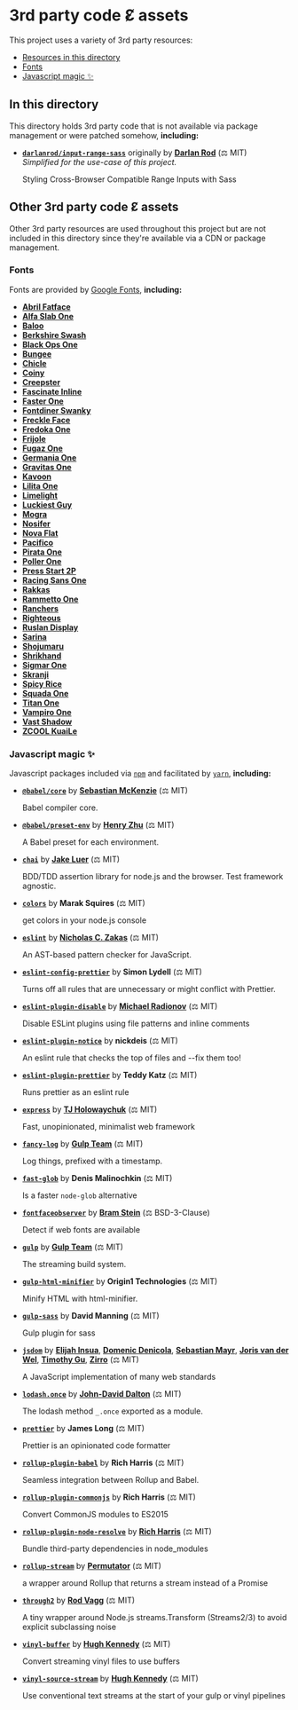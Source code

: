 # 3rd party code Ɛ̸ assets

This project uses a variety of 3rd party resources:

- [Resources in this directory](#in-this-directory)
- [Fonts](#fonts)
- [Javascript magic ✨](#javascript-magic-)

## In this directory

This directory holds 3rd party code that is not available via package management
or were patched somehow, **including:**

<!-- gen:3p -->

- [**`darlanrod/input-range-sass`**](https://github.com/darlanrod/input-range-sass) originally by **[Darlan Rod](https://github.com/darlanrod)** (⚖ MIT)<br>
  _Simplified for the use-case of this project._

  Styling Cross-Browser Compatible Range Inputs with Sass

<!-- /gen:3p -->

## Other 3rd party code Ɛ̸ assets

Other 3rd party resources are used throughout this project but are not included
in this directory since they're available via a CDN or package management.

### Fonts

Fonts are provided by [Google Fonts](http://fonts.google.com), **including:**

<!-- gen:fonts -->

- [**Abril Fatface**](https://fonts.google.com/specimen/Abril+Fatface)
- [**Alfa Slab One**](https://fonts.google.com/specimen/Alfa+Slab+One)
- [**Baloo**](https://fonts.google.com/specimen/Baloo)
- [**Berkshire Swash**](https://fonts.google.com/specimen/Berkshire+Swash)
- [**Black Ops One**](https://fonts.google.com/specimen/Black+Ops+One)
- [**Bungee**](https://fonts.google.com/specimen/Bungee)
- [**Chicle**](https://fonts.google.com/specimen/Chicle)
- [**Coiny**](https://fonts.google.com/specimen/Coiny)
- [**Creepster**](https://fonts.google.com/specimen/Creepster)
- [**Fascinate Inline**](https://fonts.google.com/specimen/Fascinate+Inline)
- [**Faster One**](https://fonts.google.com/specimen/Faster+One)
- [**Fontdiner Swanky**](https://fonts.google.com/specimen/Fontdiner+Swanky)
- [**Freckle Face**](https://fonts.google.com/specimen/Freckle+Face)
- [**Fredoka One**](https://fonts.google.com/specimen/Fredoka+One)
- [**Frijole**](https://fonts.google.com/specimen/Frijole)
- [**Fugaz One**](https://fonts.google.com/specimen/Fugaz+One)
- [**Germania One**](https://fonts.google.com/specimen/Germania+One)
- [**Gravitas One**](https://fonts.google.com/specimen/Gravitas+One)
- [**Kavoon**](https://fonts.google.com/specimen/Kavoon)
- [**Lilita One**](https://fonts.google.com/specimen/Lilita+One)
- [**Limelight**](https://fonts.google.com/specimen/Limelight)
- [**Luckiest Guy**](https://fonts.google.com/specimen/Luckiest+Guy)
- [**Mogra**](https://fonts.google.com/specimen/Mogra)
- [**Nosifer**](https://fonts.google.com/specimen/Nosifer)
- [**Nova Flat**](https://fonts.google.com/specimen/Nova+Flat)
- [**Pacifico**](https://fonts.google.com/specimen/Pacifico)
- [**Pirata One**](https://fonts.google.com/specimen/Pirata+One)
- [**Poller One**](https://fonts.google.com/specimen/Poller+One)
- [**Press Start 2P**](https://fonts.google.com/specimen/Press+Start+2P)
- [**Racing Sans One**](https://fonts.google.com/specimen/Racing+Sans+One)
- [**Rakkas**](https://fonts.google.com/specimen/Rakkas)
- [**Rammetto One**](https://fonts.google.com/specimen/Rammetto+One)
- [**Ranchers**](https://fonts.google.com/specimen/Ranchers)
- [**Righteous**](https://fonts.google.com/specimen/Righteous)
- [**Ruslan Display**](https://fonts.google.com/specimen/Ruslan+Display)
- [**Sarina**](https://fonts.google.com/specimen/Sarina)
- [**Shojumaru**](https://fonts.google.com/specimen/Shojumaru)
- [**Shrikhand**](https://fonts.google.com/specimen/Shrikhand)
- [**Sigmar One**](https://fonts.google.com/specimen/Sigmar+One)
- [**Skranji**](https://fonts.google.com/specimen/Skranji)
- [**Spicy Rice**](https://fonts.google.com/specimen/Spicy+Rice)
- [**Squada One**](https://fonts.google.com/specimen/Squada+One)
- [**Titan One**](https://fonts.google.com/specimen/Titan+One)
- [**Vampiro One**](https://fonts.google.com/specimen/Vampiro+One)
- [**Vast Shadow**](https://fonts.google.com/specimen/Vast+Shadow)
- [**ZCOOL KuaiLe**](https://fonts.google.com/specimen/ZCOOL+KuaiLe)
  <!-- /gen:fonts -->

### Javascript magic ✨

Javascript packages included via [`npm`](http://npmjs.com) and facilitated by
[`yarn`](https://yarnpkg.com), **including:**

<!-- gen:packages -->

- [**`@babel/core`**](https://babeljs.io/) by **[Sebastian McKenzie](mailto:sebmck@gmail.com)** (⚖ MIT)

  Babel compiler core.

- [**`@babel/preset-env`**](https://babeljs.io/) by **[Henry Zhu](mailto:hi@henryzoo.com)** (⚖ MIT)

  A Babel preset for each environment.

- [**`chai`**](http://chaijs.com) by **[Jake Luer](mailto:jake@alogicalparadox.com)** (⚖ MIT)

  BDD/TDD assertion library for node.js and the browser. Test framework agnostic.

- [**`colors`**](https://github.com/Marak/colors.js) by **Marak Squires** (⚖ MIT)

  get colors in your node.js console

- [**`eslint`**](https://eslint.org) by **[Nicholas C. Zakas](mailto:nicholas+npm@nczconsulting.com)** (⚖ MIT)

  An AST-based pattern checker for JavaScript.

- [**`eslint-config-prettier`**](https://www.npmjs.com/package/prettier/eslint-config-prettier) by **Simon Lydell** (⚖ MIT)

  Turns off all rules that are unnecessary or might conflict with Prettier.

- [**`eslint-plugin-disable`**](https://github.com/mradionov/eslint-plugin-disable) by **[Michael Radionov](https://github.com/mradionov)** (⚖ MIT)

  Disable ESLint plugins using file patterns and inline comments

- [**`eslint-plugin-notice`**](https://github.com/nickdeis/eslint-plugin-notice) by **nickdeis** (⚖ MIT)

  An eslint rule that checks the top of files and --fix them too!

- [**`eslint-plugin-prettier`**](https://github.com/prettier/eslint-plugin-prettier#readme) by **Teddy Katz** (⚖ MIT)

  Runs prettier as an eslint rule

- [**`express`**](http://expressjs.com/) by **[TJ Holowaychuk](mailto:tj@vision-media.ca)** (⚖ MIT)

  Fast, unopinionated, minimalist web framework

- [**`fancy-log`**](https://www.npmjs.com/package/gulpjs/fancy-log) by **[Gulp Team](http://gulpjs.com/)** (⚖ MIT)

  Log things, prefixed with a timestamp.

- [**`fast-glob`**](https://www.npmjs.com/package/mrmlnc/fast-glob) by **Denis Malinochkin** (⚖ MIT)

  Is a faster `node-glob` alternative

- [**`fontfaceobserver`**](https://fontfaceobserver.com/) by **[Bram Stein](http://www.bramstein.com/)** (⚖ BSD-3-Clause)

  Detect if web fonts are available

- [**`gulp`**](http://gulpjs.com) by **[Gulp Team](http://gulpjs.com/)** (⚖ MIT)

  The streaming build system.

- [**`gulp-html-minifier`**](https://github.com/origin1tech/gulp-html-minifier) by **Origin1 Technologies** (⚖ MIT)

  Minify HTML with html-minifier.

- [**`gulp-sass`**](https://github.com/dlmanning/gulp-sass) by **David Manning** (⚖ MIT)

  Gulp plugin for sass

- [**`jsdom`**](https://www.npmjs.com/package/jsdom/jsdom) by **[Elijah Insua](http://tmpvar.com)**, **[Domenic Denicola](https://domenic.me/)**, **[Sebastian Mayr](https://blog.smayr.name/)**, **[Joris van der Wel](mailto:joris@jorisvanderwel.com)**, **[Timothy Gu](https://timothygu.me/)**, **[Zirro](mailto:code@zirro.se)** (⚖ MIT)

  A JavaScript implementation of many web standards

- [**`lodash.once`**](https://lodash.com/) by **[John-David Dalton](http://allyoucanleet.com/)** (⚖ MIT)

  The lodash method `_.once` exported as a module.

- [**`prettier`**](https://prettier.io) by **James Long** (⚖ MIT)

  Prettier is an opinionated code formatter

- [**`rollup-plugin-babel`**](https://github.com/rollup/rollup-plugin-babel) by **Rich Harris** (⚖ MIT)

  Seamless integration between Rollup and Babel.

- [**`rollup-plugin-commonjs`**](https://github.com/rollup/rollup-plugin-commonjs) by **Rich Harris** (⚖ MIT)

  Convert CommonJS modules to ES2015

- [**`rollup-plugin-node-resolve`**](https://github.com/rollup/rollup-plugin-node-resolve#readme) by **[Rich Harris](mailto:richard.a.harris@gmail.com)** (⚖ MIT)

  Bundle third-party dependencies in node_modules

- [**`rollup-stream`**](https://github.com/permutatrix/rollup-stream#readme) by **[Permutator](mailto:permutatorem@gmail.com)** (⚖ MIT)

  a wrapper around Rollup that returns a stream instead of a Promise

- [**`through2`**](https://github.com/rvagg/through2.git) by **[Rod Vagg](https://github.com/rvagg)** (⚖ MIT)

  A tiny wrapper around Node.js streams.Transform (Streams2/3) to avoid explicit subclassing noise

- [**`vinyl-buffer`**](https://github.com/hughsk/vinyl-buffer) by **[Hugh Kennedy](http://hughsk.io/)** (⚖ MIT)

  Convert streaming vinyl files to use buffers

- [**`vinyl-source-stream`**](https://github.com/hughsk/vinyl-source-stream) by **[Hugh Kennedy](http://hughsk.io/)** (⚖ MIT)

  Use conventional text streams at the start of your gulp or vinyl pipelines

<!-- /gen:packages -->
